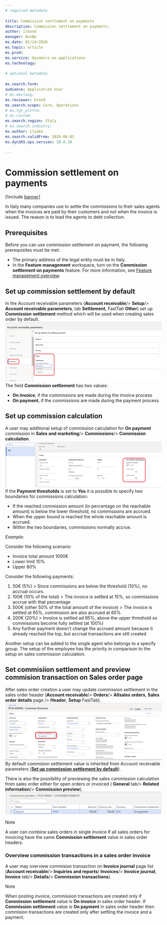```yaml
---
# required metadata

title: Commission settlement on payments
description: Commission settlement on payments.
author: ilkond
manager: AnnBe
ms.date: 01/14/2020
ms.topic: article
ms.prod: 
ms.service: dynamics-ax-applications
ms.technology: 

# optional metadata

ms.search.form: 
audience: Application User
# ms.devlang: 
ms.reviewer: kfend
ms.search.scope: Core, Operations
# ms.tgt_pltfrm: 
# ms.custom: 
ms.search.region: Italy
# ms.search.industry: 
ms.author: ilyako
ms.search.validFrom: 2020-06-01
ms.dyn365.ops.version: 10.0.10

---
```


# Commission settlement on payments

[!include [banner](../includes/banner.md)]

In Italy many companies use to settle the commissions to their sales agents when the invoices are paid by their customers and not when the invoice is issued. The reason is to lead the agents to debt collection.
## Prerequisites
Before you can use commission settlement on payment, the following prerequisites must be met:
- The primary address of the legal entity must be in Italy.
- In the **Feature management** workspace, turn on the **Commission settlement on payments** feature. For more information, see [Feature management overview](../../fin-and-ops/get-started/feature-management/feature-management-overview.md).

## Set up commission settlement by default
In the Account receivable parameters (**Account receivable**/> **Setup**/> **Account receivable parameters**, tab **Settlement**, FastTab **Other**) set up **Commission settlement** method which will be used when creating sales order by default. 
 ![Account receivable parameters](media/emea-ita-exil-commission-setup-parameters.PNG)
The field **Commission settlement** has two values:
-	**On invoice**, if the commissions are made during the invoice process
-	**On payment**, if the commissions are made during the payment process
## Set up commission calculation
A user may additional setup of commission calculation for **On payment** commission in **Sales and marketing**/> **Commissions**/> **Commission calculation**.
 ![Commission calculation setup](media/emea-ita-exil-commission-%20calculation-setup.PNG)
If the **Payment thresholds** is set to **Yes** it is possible to specify two boundaries for commissions calculation:
-	If the reached commission amount (in percentage on the reachable amount) is below the lower threshold, no commissions are accrued.
-	When the upper bound is reached the whole reachable amount is accrued.
-	Within the two boundaries, commissions normally accrue.

_Example_:

Consider the following scenario:
-	Invoice total amount 1000€ 
-	Lower limit 10% 
-	Upper 80% 

Consider the following payments:
1.	50€ (5%)  >  Since commissions are below the threshold (10%), no accrual occurs.
2.	100€ (10% of the total) > The invoice is settled at 15%, so commissions accrue with that percentage
3.	500€ (other 50% of the total amount of the invoice) > The invoice is settled at 65%, commission are also accrued at 65%
4.	200€ (20%) > Invoice is settled ad 85%, above the upper threshold so commissions become fully settled (at 100%)
5.	Any further payment doesn’t change the accrued amount because it already reached the top, but accrual transactions are still created 

Another setup can be added to the single agent who belongs to a specify group. The setup of the employee has the priority in comparison to the setup on sales commission calculation.

## Set commisiion settlement and preview commision transaction on Sales order page

After sales order creation a user may update commission settlement in the sales order header (**Account receivable**/> **Orders**/> **Allsales orders**, **Sales order details** page /> **Header**, **Setup** FastTab).  
![Commission settlement in sales order](media/emea-ita-exil-commission-sales-order.png)
By default commision settlement value is inherited from Account receivable parameters (**[Set up commission settlement by default](emea-ita-exil-commission-settlement.md#Set-up-commission-settlement-by-default)**).

There is also the possibility of previewing the sales commission calculation from sales order either for open orders or invoiced  ( **General** tab/> **Related information**/> **Commission preview**).
![Preview commission transactions](media/emea-ita-exil-commission-preview.PNG)

> [!NOTE]
> A user can combine sales orders in single invoice If all sales orders for invoicing have the same **Commission settlement** value in sales order headers.

### Overview commission transactions in a sales order invoice
A user may overview commision transaction on **Invoice journal** page list (**Account receivable**/> **Inquiries and reports**/ **Invoices**/> **Invoice journal**, **Invoice** tab/> **Details**/> **Commission transactions**).
> [!NOTE]
> When posting invoice, commission transactions are created only if **Commission settlement** value is **On invoice** in sales order header. If **Commission settlement** value is **On payment** in sales order header then commision transactions are created only after settling the invoice and a payment.  
